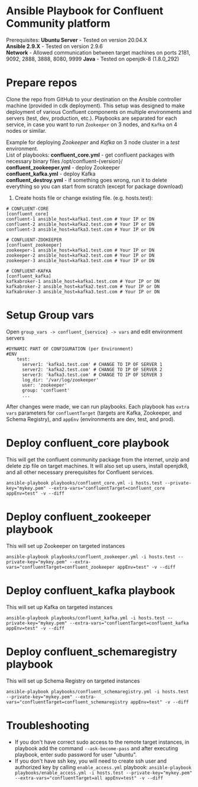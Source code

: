 # Ansible Playbook for Confluent Community platform

Prerequisites: 
**Ubuntu Server**  - Tested on version 20.04.X  
**Ansible 2.9.X** - Tested on version 2.9.6  
**Network** - Allowed communication between target machines on ports 2181, 9092, 2888, 3888, 8080, 9999
**Java** - Tested on openjdk-8 (1.8.0_292)


# Prepare repos

Clone the repo from GitHub to your destination on the Ansible controller machine (provided in cdk deployment). This setup was designed to make deployment of various Confluent components on multiple environments and servers (test, dev, production, etc.). Playbooks are separated for each service, in case you want to run `Zookeeper` on 3 nodes, and `Kafka` on 4 nodes or similar.

Example for deploying *Zookeeper* and *Kafka* on 3 node cluster in a *test* environment.  
List of playbooks:
**confluent_core.yml** - get confluent packages with necessary binary files /opt/confluent-{version}/<br/>
**confluent_zookeeper.yml** - deploy Zookeeper <br/>
**confluent_kafka.yml** - deploy Kafka<br/>
**confluent_destroy.yml** - if something goes wrong, run it to delete everything so you can start from scratch (except for package download)
1. Create hosts file or change existing file. (e.g. hosts.test):
```
# CONFLUENT-CORE
[confluent_core]
confluent-1 ansible_host=kafka1.test.com # Your IP or DN
confluent-2 ansible_host=kafka2.test.com # Your IP or DN
confluent-3 ansible_host=kafka3.test.com # Your IP or DN

# CONFLUENT-ZOOKEEPER
[confluent_zookeeper]
zookeeper-1 ansible_host=kafka1.test.com # Your IP or DN
zookeeper-2 ansible_host=kafka2.test.com # Your IP or DN
zookeeper-3 ansible_host=kafka3.test.com # Your IP or DN

# CONFLUENT-KAFKA
[confluent_kafka]
kafkabroker-1 ansible_host=kafka1.test.com # Your IP or DN
kafkabroker-2 ansible_host=kafka2.test.com # Your IP or DN
kafkabroker-3 ansible_host=kafka3.test.com # Your IP or DN
```

# Setup Group vars
Open `group_vars -> confluent_{service} -> vars` and edit environment servers
````
#DYNAMIC PART OF CONFIGURATION (per Environment)
#ENV
    test:
      server1: 'kafka1.test.com' # CHANGE TO IP OF SERVER 1
      server2: 'kafka2.test.com' # CHANGE TO IP OF SERVER 2 
      server3: 'kafka3.test.com' # CHANGE TO IP OF SERVER 3
      log_dir: '/var/log/zookeeper'
      user: 'zookeeper' 
      group: 'confluent'
      ...
````

After changes were made, we can run playbooks. Each playbook has `extra vars` parameters for `confluentTarget` (targets are Kafka, Zookeeper, and Schema Registry), and `appEnv` (environments are dev, test, and prod).

# Deploy confluent_core playbook
This will get the confluent community package from the internet, unzip and delete zip file on target machines. It will also set up users, install openjdk8, and all other necessary prerequisites for Confluent services. 

`ansible-playbook playbooks/confluent_core.yml -i hosts.test --private-key="mykey.pem" --extra-vars="confluentTarget=confluent_core appEnv=test" -v --diff`

# Deploy confluent_zookeeper playbook
This will set up Zookeeper on targeted instances

`ansible-playbook playbooks/confluent_zookeeper.yml -i hosts.test --private-key="mykey.pem" --extra-vars="confluentTarget=confluent_zookeeper appEnv=test" -v --diff` 

# Deploy confluent_kafka playbook
This will set up Kafka on targeted instances

`ansible-playbook playbooks/confluent_kafka.yml -i hosts.test --private-key="mykey.pem" --extra-vars="confluentTarget=confluent_kafka appEnv=test" -v --diff`

# Deploy confluent_schemaregistry playbook
This will set up Schema Registry on targeted instances

`ansible-playbook playbooks/confluent_schemaregistry.yml -i hosts.test --private-key="mykey.pem" --extra-vars="confluentTarget=confluent_schemaregistry appEnv=test" -v --diff`


# Troubleshooting
* If you don't have correct sudo access to the remote target instances, in playbook add the command `--ask-become-pass` and after executing playbook, enter sudo password for user "ubuntu".
* If you don't have ssh key, you will need to create ssh user and authorized key by calling `enable_access.yml` playbook:
`ansible-playbook playbooks/enable_access.yml -i hosts.test --private-key="mykey.pem" --extra-vars="confluentTarget=all appEnv=test" -v --diff`




